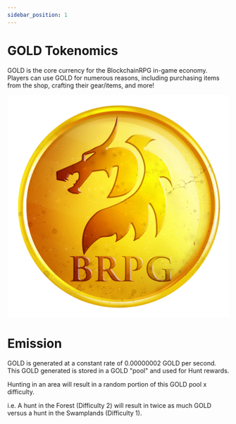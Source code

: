 ```yaml
---
sidebar_position: 1
---
```


# GOLD Tokenomics

GOLD is the core currency for the BlockchainRPG in-game economy. Players can use GOLD for numerous reasons, including purchasing items from the shop, crafting their gear/items, and more!

![GOLD Token](./img/GOLD.png)

# Emission

GOLD is generated at a constant rate of 0.00000002 GOLD per second.
This GOLD generated is stored in a GOLD "pool" and used for Hunt rewards.

Hunting in an area will result in a random portion of this GOLD pool x difficulty.

i.e. A hunt in the Forest (Difficulty 2) will result in twice as much GOLD versus a hunt in the Swamplands (Difficulty 1).
